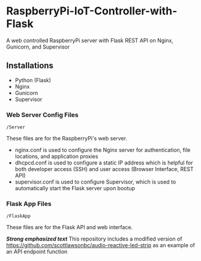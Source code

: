 # RaspberryPi-IoT-Controller-with-Flask
A web controlled RaspberryPi server with Flask REST API on Nginx, Gunicorn, and Supervisor

## Installations
* Python (Flask)
* Nginx
* Gunicorn
* Supervisor

### Web Server Config Files
    /Server

These files are for the RaspberryPi's web server.

* nginx.conf is used to configure the Nginx server for authentication, file locations, and application proxies
* dhcpcd.conf is used to configure a static IP address which is helpful for both developer access (SSH) and user access (Browser Interface, REST API)
* supervisor.conf is used to configure Supervisor, which is used to automatically start the Flask server upon bootup


### Flask App Files
    /FlaskApp

These files are for the Flask API and web interface.


***Strong emphasized text*** This repository includes a modified version of https://github.com/scottlawsonbc/audio-reactive-led-strip as an example of an API endpoint function
